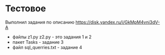 # Тестовое
Выполнил задания по описанию https://disk.yandex.ru/i/GkMpM4vni3dV-A <br />
<ul>
	<li>файлы z1.py z2.py - это задания 1 и 2 </li>
	<li>пакет Tasks - задание 3 </li>
	<li>файл sql_querries.txt - задание 4 </li>
</ul>
